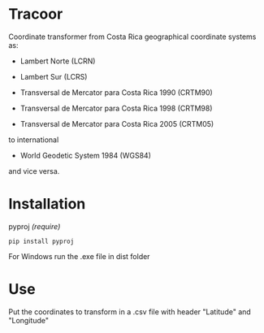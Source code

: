 # Tracoor

Coordinate transformer from Costa Rica geographical coordinate systems as:

- Lambert Norte (LCRN)

- Lambert Sur (LCRS)

- Transversal de Mercator para Costa Rica 1990 (CRTM90)

- Transversal de Mercator para Costa Rica 1998 (CRTM98)

- Transversal de Mercator para Costa Rica 2005 (CRTM05)

to international

- World Geodetic System 1984 (WGS84)

and vice versa.

# Installation

pyproj _(require)_

```
pip install pyproj
```

For Windows run the .exe file in dist folder

# Use

Put the coordinates to transform in a .csv file with header "Latitude" and "Longitude"
